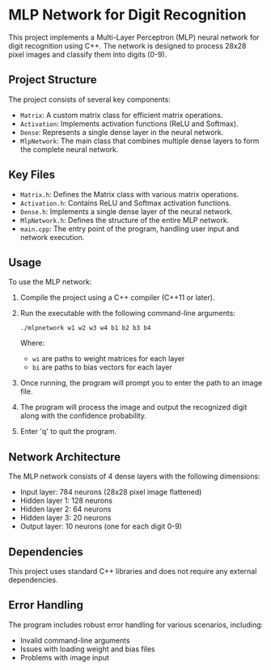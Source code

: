 # MLP Network for Digit Recognition

This project implements a Multi-Layer Perceptron (MLP) neural network for digit recognition using C++. The network is designed to process 28x28 pixel images and classify them into digits (0-9).

## Project Structure

The project consists of several key components:

- `Matrix`: A custom matrix class for efficient matrix operations.
- `Activation`: Implements activation functions (ReLU and Softmax).
- `Dense`: Represents a single dense layer in the neural network.
- `MlpNetwork`: The main class that combines multiple dense layers to form the complete neural network.

## Key Files

- `Matrix.h`: Defines the Matrix class with various matrix operations.
- `Activation.h`: Contains ReLU and Softmax activation functions.
- `Dense.h`: Implements a single dense layer of the neural network.
- `MlpNetwork.h`: Defines the structure of the entire MLP network.
- `main.cpp`: The entry point of the program, handling user input and network execution.

## Usage

To use the MLP network:

1. Compile the project using a C++ compiler (C++11 or later).
2. Run the executable with the following command-line arguments:
   ```
   ./mlpnetwork w1 w2 w3 w4 b1 b2 b3 b4
   ```
   Where:
   - `wi` are paths to weight matrices for each layer
   - `bi` are paths to bias vectors for each layer

3. Once running, the program will prompt you to enter the path to an image file.
4. The program will process the image and output the recognized digit along with the confidence probability.
5. Enter 'q' to quit the program.

## Network Architecture

The MLP network consists of 4 dense layers with the following dimensions:

- Input layer: 784 neurons (28x28 pixel image flattened)
- Hidden layer 1: 128 neurons
- Hidden layer 2: 64 neurons
- Hidden layer 3: 20 neurons
- Output layer: 10 neurons (one for each digit 0-9)

## Dependencies

This project uses standard C++ libraries and does not require any external dependencies.

## Error Handling

The program includes robust error handling for various scenarios, including:
- Invalid command-line arguments
- Issues with loading weight and bias files
- Problems with image input


